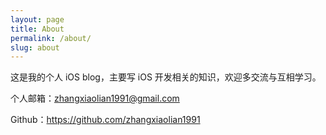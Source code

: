 ```yaml
---
layout: page
title: About
permalink: /about/
slug: about
---
```


这是我的个人 iOS blog，主要写 iOS 开发相关的知识，欢迎多交流与互相学习。

个人邮箱：zhangxiaolian1991@gmail.com

Github：https://github.com/zhangxiaolian1991
